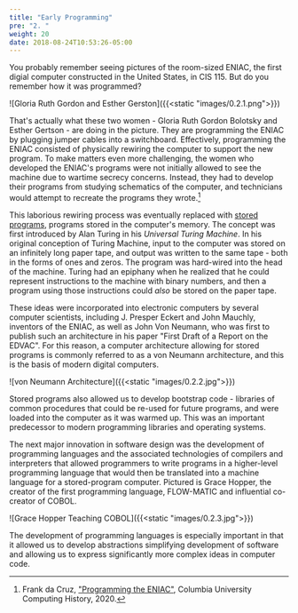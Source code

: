 ```yaml
---
title: "Early Programming"
pre: "2. "
weight: 20
date: 2018-08-24T10:53:26-05:00
---
```


You probably remember seeing pictures of the room-sized ENIAC, the first digial computer constructed in the United States, in CIS 115.  But do you remember how it was programmed?

![Gloria Ruth Gordon and Esther Gerston]({{<static "images/0.2.1.png">}})

That's actually what these two women - Gloria Ruth Gordon Bolotsky and Esther Gertson - are doing in the picture.  They are programming the ENIAC by plugging jumper cables into a switchboard.  Effectively, programming the ENIAC consisted of physically rewiring the computer to support the new program. To make matters even more challenging, the women who developed the ENIAC's programs were not initially allowed to see the machine due to wartime secrecy concerns.  Instead, they had to develop their programs from studying schematics of the computer, and technicians would attempt to recreate the programs they wrote.[^columbia]

[^columbia]: Frank da Cruz, ["Programming the ENIAC"](http://www.columbia.edu/cu/computinghistory/eniac.html),  Columbia University Computing History, 2020.

This laborious rewiring process was eventually replaced with [stored programs](https://en.wikipedia.org/wiki/Stored-program_computer), programs stored in the computer's memory.  The concept was first introduced by Alan Turing in his _Universal Turing Machine_.  In his original conception of Turing Machine, input to the computer was stored on an infinitely long paper tape, and output was written to the same tape - both in the forms of ones and zeros.  The program was hard-wired into the head of the machine.  Turing had an epiphany when he realized that he could represent instructions to the machine with binary numbers, and then a program using those instructions could _also_ be stored on the paper tape.

These ideas were incorporated into electronic computers by several computer scientists, including J. Presper Eckert and John Mauchly, inventors of the ENIAC, as well as John Von Neumann, who was first to publish such an architecture in his paper "First Draft of a Report on the EDVAC".  For this reason, a computer architecture allowing for stored programs is commonly referred to as a von Neumann architecture, and this is the basis of modern digital computers.

![von Neumann Architecture]({{<static "images/0.2.2.jpg">}})

Stored programs also allowed us to develop bootstrap code - libraries of common procedures that could be re-used for future programs, and were loaded into the computer as it was warmed up.  This was an important predecessor to modern programming libraries and operating systems.

The next major innovation in software design was the development of programming languages and the associated technologies of compilers and interpreters that allowed programmers to write programs in a higher-level programming language that would then be translated into a machine language for a stored-program computer.  Pictured is Grace Hopper, the creator of the first programming language, FLOW-MATIC and influential co-creator of COBOL.

![Grace Hopper Teaching COBOL]({{<static "images/0.2.3.jpg">}})

The development of programming languages is especially important in that it allowed us to develop abstractions simplifying development of software and allowing us to express significantly more complex ideas in computer code. 



